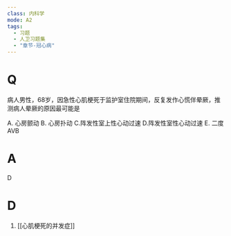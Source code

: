 ```yaml
---
class: 内科学
mode: A2
tags:
  - 习题
  - 人卫习题集
  - "章节-冠心病"
---
```


# Q
病人男性，68岁，因急性心肌梗死于监护室住院期间，反复发作心慌伴晕厥，推测病人晕厥的原因最可能是

A. 心房颤动 
B. 心房扑动
C.阵发性室上性心动过速 
D.阵发性室性心动过速
E. 二度 AVB
# A
D
# D
1. [[心肌梗死的并发症]]